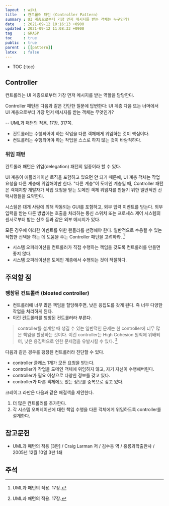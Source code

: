 ```yaml
---
layout  : wiki
title   : 컨트롤러 패턴 (Controller Pattern)
summary : UI 계층으로부터 가장 먼저 메시지를 받는 객체는 누구인가?
date    : 2021-09-12 10:16:13 +0900
updated : 2021-09-12 11:08:33 +0900
tag     : GRASP
toc     : true
public  : true
parent  : [[pattern]]
latex   : false
---
```

* TOC
{:toc}

## Controller

컨트롤러는 UI 계층으로부터 가장 먼저 메시지를 받는 역할을 담당한다.

>
Controller 패턴은 다음과 같은 간단한 질문에 답변한다: UI 계층 다음 또는 너머에서 UI 계층으로부터 가장 먼저 메시지를 받는 객체는 무엇인가?
>
-- UML과 패턴의 적용. 17장. 317쪽.

- 컨트롤러는 수행되어야 하는 작업을 다른 객체에게 위임하는 것이 핵심이다.
- 컨트롤러는 수행되어야 하는 작업을 스스로 하지 않는 것이 바람직하다.

### 위임 패턴

컨트롤러 패턴은 위임(delegation) 패턴의 일종이라 할 수 있다.

>
UI 계층이 애플리케이션 로직을 포함하고 있으면 안 되기 때문에, UI 계층 객체는 작업 요청을 다른 계층에 위임해야만 한다.
"다른 계층"이 도메인 계층일 때, Controller 패턴은 객체지향 개발자가 작업 요청을 받는 도메인 객체 위임자를 만들기 위한 일반적인 선택사항들을 요약한다.
>
시스템은 대개 사람에 의해 작동되는 GUI를 포함하고, 외부 입력 이벤트를 받는다.
외부 입력을 받는 다른 방법에는 호출을 처리하는 통신 스위치 또는 프로세스 제어 시스템의 센서로부터 받는 신호 등과 같은 외부 메시지가 있다.
>
모든 경우에 이러한 이벤트를 위한 핸들러를 선정해야 한다.
일반적으로 수용될 수 있는 적합한 선택을 하는 데 도움을 주는 Controller 패턴을 고려하라.
[^craig-17]

- 시스템 오퍼레이션을 컨트롤러가 직접 수행하는 책임을 갖도록 컨트롤러를 만들면 좋지 않다.
- 시스템 오퍼레이션은 도메인 계층에서 수행되는 것이 적절하다.

## 주의할 점

### 팽창된 컨트롤러 (bloated controller)

- 컨트롤러에 너무 많은 책임을 할당해주면, 낮은 응집도를 갖게 된다. 즉 너무 다양한 작업을 처리하게 된다.
- 이런 컨트롤러를 팽창된 컨트롤러라 부른다.

> controller를 설계할 때 생길 수 있는 일반적인 문제는 한 controller에 너무 많은 책임을 할당하는 것이다.
이런 controller는 High Cohesion 원칙에 위배되어, 낮은 응집력으로 인한 문제점을 유발시킬 수 있다.
[^craig-17]

다음과 같은 경우를 팽창된 컨트롤러라 진단할 수 있다.

- controller 클래스 1개가 모든 요청을 받는다.
- controller가 작업을 도메인 객체에 위임하지 않고, 자기 자신이 수행해버린다.
- controller가 필요 이상으로 다양한 정보를 갖고 있다.
- controller가 다른 객체에도 있는 정보를 중복으로 갖고 있다.

크레이그 라만은 다음과 같은 해결책을 제안한다.

1. 더 많은 컨트롤러를 추가한다.
2. 각 시스템 오퍼레이션에 대한 책임 수행을 다른 객체에게 위임하도록 controller를 설계한다.

## 참고문헌

- UML과 패턴의 적용 [3판] / Craig Larman 저 / 김수동 역 / 홍릉과학출판사 / 2005년 12월 10일 3판 1쇄


## 주석

[^craig-17]: UML과 패턴의 적용. 17장.

